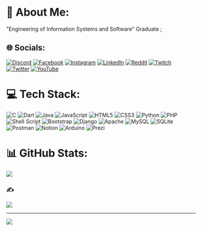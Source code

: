 # 💫 About Me:
"Engineering of Information Systems and Software" Graduate ;


## 🌐 Socials:
[![Discord](https://img.shields.io/badge/Discord-%237289DA.svg?logo=discord&logoColor=white)](https://discord.gg/aW8tVNEeHX) [![Facebook](https://img.shields.io/badge/Facebook-%231877F2.svg?logo=Facebook&logoColor=white)](https://facebook.com/amine.ladrem.75) [![Instagram](https://img.shields.io/badge/Instagram-%23E4405F.svg?logo=Instagram&logoColor=white)](https://instagram.com/awpxr) [![LinkedIn](https://img.shields.io/badge/LinkedIn-%230077B5.svg?logo=linkedin&logoColor=white)](https://linkedin.com/in/amine-ladrem-b18434244) [![Reddit](https://img.shields.io/badge/Reddit-%23FF4500.svg?logo=Reddit&logoColor=white)](https://reddit.com/user/Awpxr) [![Twitch](https://img.shields.io/badge/Twitch-%239146FF.svg?logo=Twitch&logoColor=white)](https://twitch.tv/awpxrr) [![Twitter](https://img.shields.io/badge/Twitter-%231DA1F2.svg?logo=Twitter&logoColor=white)](https://twitter.com/Awpxrr) [![YouTube](https://img.shields.io/badge/YouTube-%23FF0000.svg?logo=YouTube&logoColor=white)](https://youtube.com/@Awpxrr) 

# 💻 Tech Stack:
![C](https://img.shields.io/badge/c-%2300599C.svg?style=for-the-badge&logo=c&logoColor=white) ![Dart](https://img.shields.io/badge/dart-%230175C2.svg?style=for-the-badge&logo=dart&logoColor=white) ![Java](https://img.shields.io/badge/java-%23ED8B00.svg?style=for-the-badge&logo=java&logoColor=white) ![JavaScript](https://img.shields.io/badge/javascript-%23323330.svg?style=for-the-badge&logo=javascript&logoColor=%23F7DF1E) ![HTML5](https://img.shields.io/badge/html5-%23E34F26.svg?style=for-the-badge&logo=html5&logoColor=white) ![CSS3](https://img.shields.io/badge/css3-%231572B6.svg?style=for-the-badge&logo=css3&logoColor=white) ![Python](https://img.shields.io/badge/python-3670A0?style=for-the-badge&logo=python&logoColor=ffdd54) ![PHP](https://img.shields.io/badge/php-%23777BB4.svg?style=for-the-badge&logo=php&logoColor=white) ![Shell Script](https://img.shields.io/badge/shell_script-%23121011.svg?style=for-the-badge&logo=gnu-bash&logoColor=white) ![Bootstrap](https://img.shields.io/badge/bootstrap-%23563D7C.svg?style=for-the-badge&logo=bootstrap&logoColor=white) ![Django](https://img.shields.io/badge/django-%23092E20.svg?style=for-the-badge&logo=django&logoColor=white) ![Apache](https://img.shields.io/badge/apache-%23D42029.svg?style=for-the-badge&logo=apache&logoColor=white) ![MySQL](https://img.shields.io/badge/mysql-%2300f.svg?style=for-the-badge&logo=mysql&logoColor=white) ![SQLite](https://img.shields.io/badge/sqlite-%2307405e.svg?style=for-the-badge&logo=sqlite&logoColor=white) ![Postman](https://img.shields.io/badge/Postman-FF6C37?style=for-the-badge&logo=postman&logoColor=white) ![Notion](https://img.shields.io/badge/Notion-%23000000.svg?style=for-the-badge&logo=notion&logoColor=white) ![Arduino](https://img.shields.io/badge/-Arduino-00979D?style=for-the-badge&logo=Arduino&logoColor=white) ![Prezi](https://img.shields.io/badge/Prezi-%23000000.svg?style=for-the-badge&logo=Prezi&logoColor=white)
# 📊 GitHub Stats:
![](https://github-readme-streak-stats.herokuapp.com/?user=AmineLadrem&theme=dark&hide_border=false)<br/>

### ✍️ 
![](https://quotes-github-readme.vercel.app/api?type=horizontal&theme=radical)

---
[![](https://visitcount.itsvg.in/api?id=AmineLadrem&icon=0&color=0)](https://visitcount.itsvg.in)

<!-- Proudly created with GPRM ( https://gprm.itsvg.in ) -->
